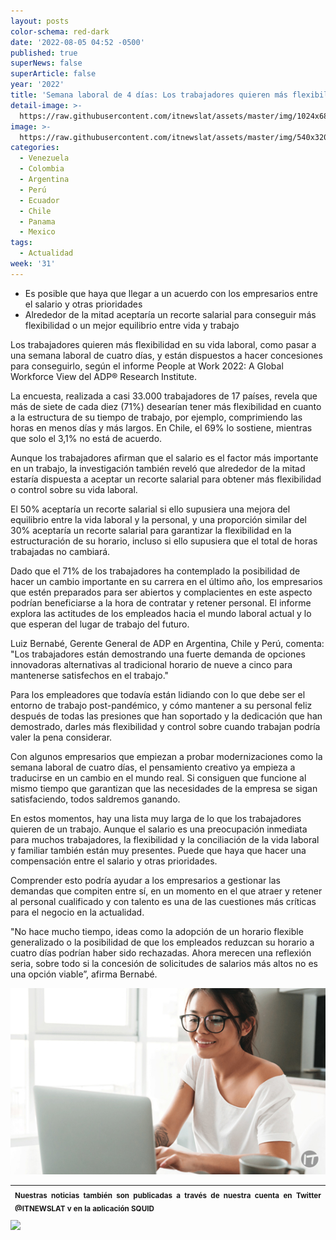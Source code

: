 ```yaml
---
layout: posts
color-schema: red-dark
date: '2022-08-05 04:52 -0500'
published: true
superNews: false
superArticle: false
year: '2022'
title: 'Semana laboral de 4 días: Los trabajadores quieren más flexibilidad'
detail-image: >-
  https://raw.githubusercontent.com/itnewslat/assets/master/img/1024x680/mujer-con-laptop-g.jpg
image: >-
  https://raw.githubusercontent.com/itnewslat/assets/master/img/540x320/mujer-con-laptop-p.jpg
categories:
  - Venezuela
  - Colombia
  - Argentina
  - Perú
  - Ecuador
  - Chile
  - Panama
  - Mexico
tags:
  - Actualidad
week: '31'
---
```

- Es posible que haya que llegar a un acuerdo con los empresarios entre el salario y otras prioridades
- Alrededor de la mitad aceptaría un recorte salarial para conseguir más flexibilidad o un mejor equilibrio entre vida y trabajo

Los trabajadores quieren más flexibilidad en su vida laboral, como pasar a una semana laboral de cuatro días, y están dispuestos a hacer concesiones para conseguirlo, según el informe People at Work 2022: A Global Workforce View del ADP® Research Institute.
 
La encuesta, realizada a casi 33.000 trabajadores de 17 países, revela que más de siete de cada diez (71%) desearían tener más flexibilidad en cuanto a la estructura de su tiempo de trabajo, por ejemplo, comprimiendo las horas en menos días y más largos. En Chile, el 69% lo sostiene, mientras que solo el 3,1% no está de acuerdo.
 
Aunque los trabajadores afirman que el salario es el factor más importante en un trabajo, la investigación también reveló que alrededor de la mitad estaría dispuesta a aceptar un recorte salarial para obtener más flexibilidad o control sobre su vida laboral.
 
El 50% aceptaría un recorte salarial si ello supusiera una mejora del equilibrio entre la vida laboral y la personal, y una proporción similar del 30% aceptaría un recorte salarial para garantizar la flexibilidad en la estructuración de su horario, incluso si ello supusiera que el total de horas trabajadas no cambiará.
 
Dado que el 71% de los trabajadores ha contemplado la posibilidad de hacer un cambio importante en su carrera en el último año, los empresarios que estén preparados para ser abiertos y complacientes en este aspecto podrían beneficiarse a la hora de contratar y retener personal. El informe explora las actitudes de los empleados hacia el mundo laboral actual y lo que esperan del lugar de trabajo del futuro.
 
Luiz Bernabé, Gerente General de ADP en Argentina, Chile y Perú, comenta: "Los trabajadores están demostrando una fuerte demanda de opciones innovadoras alternativas al tradicional horario de nueve a cinco para mantenerse satisfechos en el trabajo."
 
Para los empleadores que todavía están lidiando con lo que debe ser el entorno de trabajo post-pandémico, y cómo mantener a su personal feliz después de todas las presiones que han soportado y la dedicación que han demostrado, darles más flexibilidad y control sobre cuando trabajan podría valer la pena considerar.
 
Con algunos empresarios que empiezan a probar modernizaciones como la semana laboral de cuatro días, el pensamiento creativo ya empieza a traducirse en un cambio en el mundo real. Si consiguen que funcione al mismo tiempo que garantizan que las necesidades de la empresa se sigan satisfaciendo, todos saldremos ganando.
 
En estos momentos, hay una lista muy larga de lo que los trabajadores quieren de un trabajo. Aunque el salario es una preocupación inmediata para muchos trabajadores, la flexibilidad y la conciliación de la vida laboral y familiar también están muy presentes. Puede que haya que hacer una compensación entre el salario y otras prioridades.
 
Comprender esto podría ayudar a los empresarios a gestionar las demandas que compiten entre sí, en un momento en el que atraer y retener al personal cualificado y con talento es una de las cuestiones más críticas para el negocio en la actualidad.
 
"No hace mucho tiempo, ideas como la adopción de un horario flexible generalizado o la posibilidad de que los empleados reduzcan su horario a cuatro días podrían haber sido rechazadas. Ahora merecen una reflexión seria, sobre todo si la concesión de solicitudes de salarios más altos no es una opción viable”, afirma Bernabé.

![](https://raw.githubusercontent.com/itnewslat/assets/master/img/540x320/mujer-con-laptop-p.jpg)

<table style="height: 42px;" width="569">
<tbody>
<tr>
<td style="text-align: justify;"><sub><strong>Nuestras noticias también son publicadas a través de nuestra cuenta en Twitter <a href="https://twitter.com/itnewslat?lang=es">@ITNEWSLAT</a> y en la aplicación <a href="https://squidapp.co/en/">SQUID</a></strong></sub></td>
</tr>
</tbody>
</table>

<img src="https://tracker.metricool.com/c3po.jpg?hash=56f88a41e39ab42c063cc51676587a04"/>